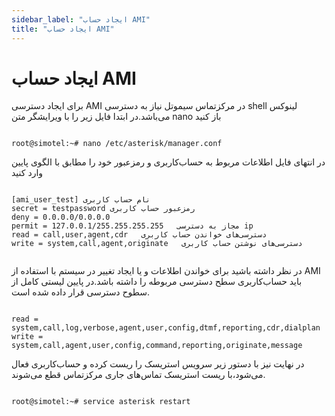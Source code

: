 ```yaml
---
sidebar_label: "ایجاد حساب AMI"
title: "ایجاد حساب AMI"
---
```




# ایجاد حساب AMI

برای ایجاد دسترسی AMI در مرکزتماس سیموتل نیاز به دسترسی shell لینوکس می‌باشد.در ابتدا فایل زیر را با ویرایشگر متن nano باز کنید

```shell

root@simotel:~# nano /etc/asterisk/manager.conf

```

در انتهای فایل اطلاعات مربوط به حساب‌کاربری و رمزعبور خود را مطابق با الگوی پایین وارد کنید

```shell

[ami_user_test] نام حساب‌ کاربری
secret = testpassword رمزعبور حساب ‌کاربری
deny = 0.0.0.0/0.0.0.0
permit = 127.0.0.1/255.255.255.255   مجاز به دسترسی ip 
read = call,user,agent,cdr   دسترسی‌های خواندن حساب کاربری
write = system,call,agent,originate   دسترسی‌های نوشتن حساب‌ کاربری


```

در نظر داشته باشید برای خواندن اطلاعات و یا ایجاد تغییر در سیستم با استفاده از AMI باید حساب‌کاربری سطح دسترسی مربوطه را داشته باشد.در پایین لیستی کامل از سطوح دسترسی‌ قرار داده شده است.

```shell

read = system,call,log,verbose,agent,user,config,dtmf,reporting,cdr,dialplan
write = system,call,agent,user,config,command,reporting,originate,message

```


در نهایت نیز با دستور زیر سرویس استریسک را ریست کرده و حساب‌کاربری فعال می‌شود،با ریست استریسک تماس‌های جاری مرکزتماس قطع می‌شوند.

```shell

root@simotel:~# service asterisk restart

```